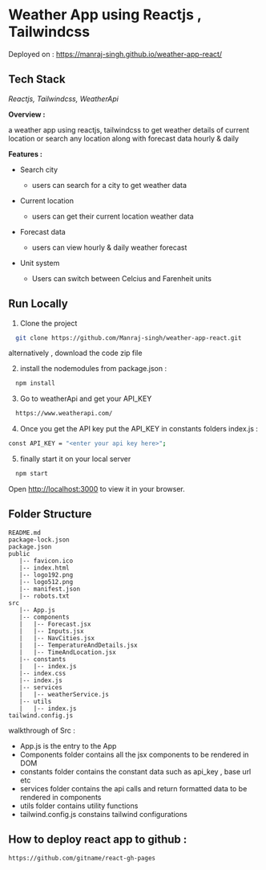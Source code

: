 # Weather App using Reactjs , Tailwindcss

Deployed on :  https://manraj-singh.github.io/weather-app-react/
## Tech Stack

*Reactjs, Tailwindcss, WeatherApi*

**Overview :**

a weather app using reactjs, tailwindcss to get weather details of current location or search any location along with forecast data hourly & daily

 **Features :**

 - Search city
    - users can search for a city to get weather data

- Current location
    - users can get their current location weather data

- Forecast data 
    - users can view hourly & daily weather forecast
- Unit system
    - Users can switch between Celcius and Farenheit units



## Run Locally

1) Clone the project

```bash
  git clone https://github.com/Manraj-singh/weather-app-react.git
```
alternatively , download the code zip file

2) install the nodemodules from package.json  :

```bash
  npm install
```

3) Go to weatherApi and get your API_KEY

```bash
  https://www.weatherapi.com/
```
4) Once you get the API key put the API_KEY in constants folders index.js :
```bash
const API_KEY = "<enter your api key here>";
```

5) finally start it on your local server

```bash
  npm start
```
Open [http://localhost:3000](http://localhost:3000) to view it in your browser.

## Folder Structure
```
README.md
package-lock.json
package.json
public
   |-- favicon.ico
   |-- index.html
   |-- logo192.png
   |-- logo512.png
   |-- manifest.json
   |-- robots.txt
src
   |-- App.js
   |-- components
   |   |-- Forecast.jsx
   |   |-- Inputs.jsx
   |   |-- NavCities.jsx
   |   |-- TemperatureAndDetails.jsx
   |   |-- TimeAndLocation.jsx      
   |-- constants
   |   |-- index.js
   |-- index.css
   |-- index.js
   |-- services
   |   |-- weatherService.js
   |-- utils
   |   |-- index.js
tailwind.config.js
```

walkthrough of Src : 
- App.js is the entry to the App
- Components folder contains all the jsx components to be rendered in DOM
- constants folder contains the constant data such as api_key , base url etc
- services folder contains the api calls and return formatted data to be rendered in components
- utils folder contains utility functions
- tailwind.config.js constains tailwind configurations 
## How to deploy react app to github :

```bash
https://github.com/gitname/react-gh-pages
```
